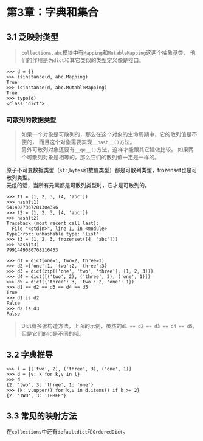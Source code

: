 # 第3章：字典和集合

## 3.1 泛映射类型
> `collections.abc`模块中有`Mapping`和`MutableMapping`这两个抽象基类，
他们的作用是为`dict`和其它类似的类型定义像是接口。

```
>>> d = {}
>>> isinstance(d, abc.Mapping)
True
>>> isinstance(d, abc.MutableMapping)
True
>>> type(d)
<class 'dict'>
```

### 可散列的数据类型
> 如果一个对象是可散列的，那么在这个对象的生命周期中，它的散列值是不便的，
而且这个对象需要实现`__hash__()`方法。  
另外可散列对象还要有`__qe__()`方法，这样才能跟其它建做比较。
如果两个可散列对象是相等的，那么它们的散列值一定是一样的。

原子不可变数据类型（`str`,`bytes`和数值类型）都是可散列类型，frozenset也是可散列类型。  
元组的话，当所有元素都是可散列类型时，它才是可散列的。

```
>>> t1 = (1, 2, 3, (4, 'abc'))
>>> hash(t1)
6414027367281304396
>>> t2 = (1, 2, 3, [4, 'abc'])
>>> hash(t2)
Traceback (most recent call last):
  File "<stdin>", line 1, in <module>
TypeError: unhashable type: 'list'
>>> t3 = (1, 2, 3, frozenset([4, 'abc']))
>>> hash(t3)
7991449080708116453
```

```
>>> d1 = dict(one=1, two=2, three=3)
>>> d2 ={'one':1, 'two':2, 'three':3}
>>> d3 = dict(zip(['one', 'two', 'three'], [1, 2, 3]))
>>> d4 = dict([('two', 2), ('three', 3), ('one', 1)])
>>> d5 = dict({'three': 3, 'two': 2, 'one': 1})
>>> d1 == d2 == d3 == d4 == d5
True
>>> d1 is d2
False
>>> d2 is d3
False
```
> Dict有多张构造方法，上面的示例，虽然的`d1 == d2 == d3 == d4 == d5`，但是它们的id是不同的哦。

## 3.2 字典推导

```
>>> l = [('two', 2), ('three', 3), ('one', 1)]
>>> d = {v: k for k,v in l} 
>>> d
{2: 'two', 3: 'three', 1: 'one'}
>>> {k: v.upper() for k,v in d.items() if k >= 2}
{2: 'TWO', 3: 'THREE'}
```

## 3.3 常见的映射方法
在`collections`中还有`defaultdict`和`OrderedDict`。

